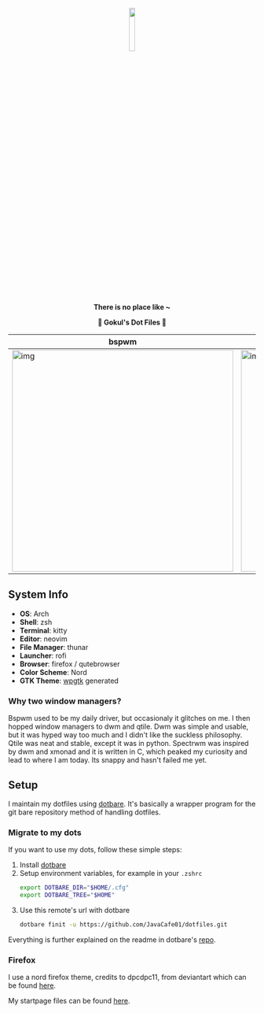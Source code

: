 <p align="center">
  <img width="15%" src="https://github.com/javacafe01.png" />
</p>

<p align="center">
  <b>There is no place like ~</b>
</p>

<p align="center">
  <b>👻 Gokul's Dot Files 👻</b>
</p>

| bspwm | spectrwm |
| --- | --- |
| <img src="https://imgur.com/yv1q7Zs.jpg" alt="img" width="450px"> | <img src="https://imgur.com/KIPOkYW.jpg" alt="img" width="450px"> |

## System Info

+ **OS**: Arch
+ **Shell**: zsh
+ **Terminal**: kitty
+ **Editor**: neovim
+ **File Manager**: thunar
+ **Launcher**: rofi
+ **Browser**: firefox / qutebrowser
+ **Color Scheme**: Nord
+ **GTK Theme**: [wpgtk](https://github.com/deviantfero/wpgtk) generated

### Why two window managers?

Bspwm used to be my daily driver, but occasionaly it glitches on me. I then hopped window managers to dwm and qtile. Dwm was simple and usable, but it was hyped way too much and I didn't like the suckless philosophy. Qtile was neat and stable, except it was in python. Spectrwm was inspired by dwm and xmonad and it is written in C, which peaked my curiosity and lead to where I am today. Its snappy and hasn't failed me yet.

## Setup

I maintain my dotfiles using [dotbare](https://github.com/kazhala/dotbare). It's basically a wrapper program for the git bare repository method of handling dotfiles.

### Migrate to my dots

If you want to use my dots, follow these simple steps: 
1. Install [dotbare](https://github.com/kazhala/dotbare)
2. Setup environment variables, for example in your `.zshrc` 
    ```bash
    export DOTBARE_DIR="$HOME/.cfg"
    export DOTBARE_TREE="$HOME"
    ```
3. Use this remote's url with dotbare
    ```bash
    dotbare finit -u https://github.com/JavaCafe01/dotfiles.git
    ```
Everything is further explained on the readme in dotbare's [repo](https://github.com/kazhala/dotbare).

### Firefox

I use a nord firefox theme, credits to dpcdpc11, from deviantart which can be found [here](https://www.deviantart.com/dpcdpc11/art/Nord-for-Firefox-837860916).

My startpage files can be found [here](https://github.com/JavaCafe01/startpage).
